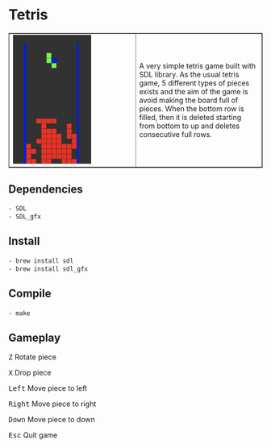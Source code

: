 # Tetris

<table border="none">
 <tr>
    <td width="50%"><img src="assets/game.png" height="256px"> </td>
    <td width="50%">A very simple tetris game built with SDL library. As the usual tetris game, 5 different types of pieces exists and the aim of the game is avoid making the board full of pieces. When the bottom row is filled, then it is deleted starting from bottom to up and deletes consecutive full rows.</td>
 </tr>
</table>


## Dependencies

    - SDL
    - SDL_gfx

## Install

    - brew install sdl
    - brew install sdl_gfx

## Compile

    - make

## Gameplay

<kbd>Z</kbd> Rotate piece

<kbd>X</kbd> Drop piece

<kbd>Left</kbd> Move piece to left

<kbd>Right</kbd> Move piece to right

<kbd>Down</kbd> Move piece to down

<kbd>Esc</kbd> Quit game
